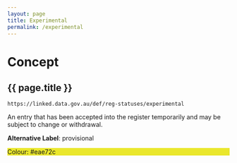 ```yaml
---
layout: page
title: Experimental
permalink: /experimental
---
```

# Concept

## {{ page.title }}

`https://linked.data.gov.au/def/reg-statuses/experimental`

An entry that has been accepted into the register temporarily and may be subject to change or withdrawal.

**Alternative Label**: provisional

<div style="background-color: #eae72c; display: block;">Colour: #eae72c</div>